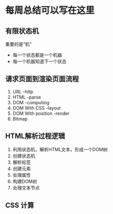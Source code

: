 # 每周总结可以写在这里

## 有限状态机
  重要的是“机”

* 每一个状态都是一个机器
* 每一个机器知道下一个状态

## 请求页面到渲染页面流程

1. URL -http
2. HTML -parse
3. DOM -computing
4. DOM With CSS -layout
5. DOM With position -render
6. Bitmap

## HTML解析过程逻辑

1. 利用状态机，解析HTML文本，形成一个DOM树
2. 创建状态机
3. 解析标签
4. 创建元素
5. 处理属性
6. 构建DOM树
7. 处理文本节点

## CSS 计算

